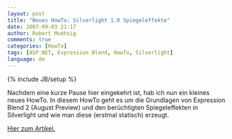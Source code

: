 ```yaml
---
layout: post
title: "Neues HowTo: Silverlight 1.0 Spiegeleffekte"
date: 2007-09-03 21:17
author: Robert Muehsig
comments: true
categories: [HowTo]
tags: [ASP.NET, Expression Blend, HowTo, Silverlight]
language: de
---
```

{% include JB/setup %}
<p>Nachdem eine kurze Pause hier eingekehrt ist, hab ich nun ein kleines neues HowTo. In diesem HowTo geht es um die Grundlagen von Expression Blend 2 (August Preview) und den berüchtigten Spiegeleffekten in Silverlight und wie man diese (erstmal statisch) erzeugt.</p> <p><a href="{{BASE_PATH}}/artikel/howto-microsoft-silverlight-10-spiegeleffekte-erzeugen/">Hier zum Artikel.</a></p>
